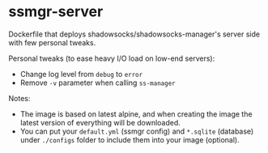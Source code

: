 # ssmgr-server

Dockerfile that deploys shadowsocks/shadowsocks-manager's server side with few personal tweaks.

Personal tweaks (to ease heavy I/O load on low-end servers):

- Change log level from `debug` to `error`
- Remove `-v` parameter when calling `ss-manager`

Notes:

- The image is based on latest alpine, and when creating the image the latest version of everything will be downloaded.
- You can put your `default.yml` (ssmgr config) and `*.sqlite` (database) under `./configs` folder to include them into your image (optional).
